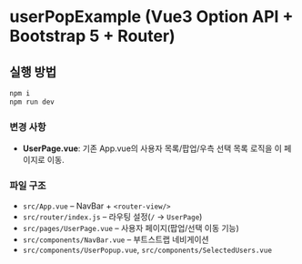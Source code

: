 # userPopExample (Vue3 Option API + Bootstrap 5 + Router)

## 실행 방법

```bash
npm i
npm run dev
```

### 변경 사항

- **UserPage.vue**: 기존 App.vue의 사용자 목록/팝업/우측 선택 목록 로직을 이 페이지로 이동.

### 파일 구조

- `src/App.vue` – NavBar + `<router-view/>`
- `src/router/index.js` – 라우팅 설정(`/` → `UserPage`)
- `src/pages/UserPage.vue` – 사용자 페이지(팝업/선택 이동 기능)
- `src/components/NavBar.vue` – 부트스트랩 네비게이션
- `src/components/UserPopup.vue`, `src/components/SelectedUsers.vue`
